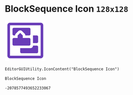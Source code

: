 # BlockSequence Icon `128x128`
<img src="/img/BlockSequence%20Icon.png" width=128 height=128>

``` CSharp
EditorGUIUtility.IconContent("BlockSequence Icon")
```
```
BlockSequence Icon
```
```
-2078577493652233067
```
